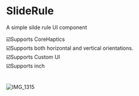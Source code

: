 # SlideRule

A simple silde rule UI component

☑️Supports CoreHaptics<br>
☑️Supports both horizontal and vertical orientations.<br>
☑️Supports Custom UI<br>
☑️Supports inch<br>
<br><br>
![IMG_1315](https://github.com/ilnaw/SlideRule/assets/17560291/fde0de80-0c2b-47e9-852c-58bd8d81a965)

